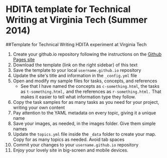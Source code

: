 HDITA template for Technical Writing at Virginia Tech (Summer 2014)
=================

##Template for Technical Writing HDITA experiment at Virginia Tech

1. Create your github.io repository following the instructions on the [Github Pages site](https://pages.github.com)
2. Download the template (link on the right sidebar) of this text
3. Save the template to your local `username.github.io` repository
2. Update the site's title and information in the `_config.yml` file
3. Open and modify my sample files for tasks, concepts, and references
    * See that I have named the concepts as `c-something.html`, the tasks as `t-something.html,` and the references as `r-something.html.` That makes it easier to tell what information type they follow.
4. Copy the task samples for as many tasks as you need for your project, writing your own content
5. Pay attention to the YAML metadata on every topic, giving it a unique name
6. Save your images, as needed, in the images folder. Give them simple names
7. Update the `topics.yml` file inside the `_data` folder to create your map. Copy for as many topics as needed. Avoid tab spaces
8. Commit your changes to your `username.github.io` repository
9. Enjoy your lovely site in big-screen and mobile devices.


